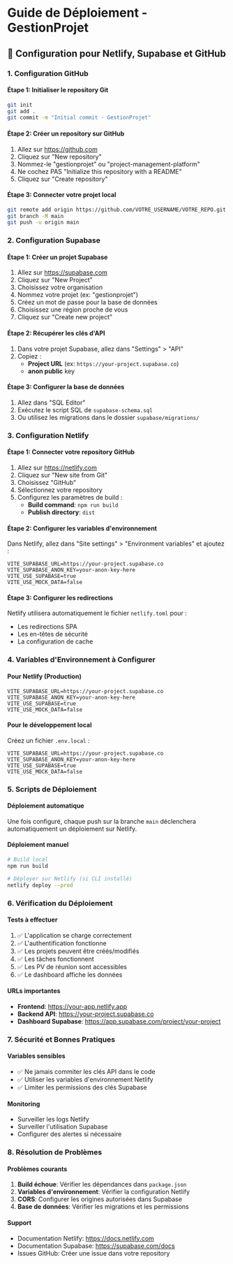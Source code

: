 # Guide de Déploiement - GestionProjet

## 🚀 Configuration pour Netlify, Supabase et GitHub

### 1. **Configuration GitHub**

#### Étape 1: Initialiser le repository Git
```bash
git init
git add .
git commit -m "Initial commit - GestionProjet"
```

#### Étape 2: Créer un repository sur GitHub
1. Allez sur https://github.com
2. Cliquez sur "New repository"
3. Nommez-le "gestionprojet" ou "project-management-platform"
4. Ne cochez PAS "Initialize this repository with a README"
5. Cliquez sur "Create repository"

#### Étape 3: Connecter votre projet local
```bash
git remote add origin https://github.com/VOTRE_USERNAME/VOTRE_REPO.git
git branch -M main
git push -u origin main
```

### 2. **Configuration Supabase**

#### Étape 1: Créer un projet Supabase
1. Allez sur https://supabase.com
2. Cliquez sur "New Project"
3. Choisissez votre organisation
4. Nommez votre projet (ex: "gestionprojet")
5. Créez un mot de passe pour la base de données
6. Choisissez une région proche de vous
7. Cliquez sur "Create new project"

#### Étape 2: Récupérer les clés d'API
1. Dans votre projet Supabase, allez dans "Settings" > "API"
2. Copiez :
   - **Project URL** (ex: `https://your-project.supabase.co`)
   - **anon public** key

#### Étape 3: Configurer la base de données
1. Allez dans "SQL Editor"
2. Exécutez le script SQL de `supabase-schema.sql`
3. Ou utilisez les migrations dans le dossier `supabase/migrations/`

### 3. **Configuration Netlify**

#### Étape 1: Connecter votre repository GitHub
1. Allez sur https://netlify.com
2. Cliquez sur "New site from Git"
3. Choisissez "GitHub"
4. Sélectionnez votre repository
5. Configurez les paramètres de build :
   - **Build command**: `npm run build`
   - **Publish directory**: `dist`

#### Étape 2: Configurer les variables d'environnement
Dans Netlify, allez dans "Site settings" > "Environment variables" et ajoutez :

```
VITE_SUPABASE_URL=https://your-project.supabase.co
VITE_SUPABASE_ANON_KEY=your-anon-key-here
VITE_USE_SUPABASE=true
VITE_USE_MOCK_DATA=false
```

#### Étape 3: Configurer les redirections
Netlify utilisera automatiquement le fichier `netlify.toml` pour :
- Les redirections SPA
- Les en-têtes de sécurité
- La configuration de cache

### 4. **Variables d'Environnement à Configurer**

#### Pour Netlify (Production)
```
VITE_SUPABASE_URL=https://your-project.supabase.co
VITE_SUPABASE_ANON_KEY=your-anon-key-here
VITE_USE_SUPABASE=true
VITE_USE_MOCK_DATA=false
```

#### Pour le développement local
Créez un fichier `.env.local` :
```
VITE_SUPABASE_URL=https://your-project.supabase.co
VITE_SUPABASE_ANON_KEY=your-anon-key-here
VITE_USE_SUPABASE=true
VITE_USE_MOCK_DATA=false
```

### 5. **Scripts de Déploiement**

#### Déploiement automatique
Une fois configuré, chaque push sur la branche `main` déclenchera automatiquement un déploiement sur Netlify.

#### Déploiement manuel
```bash
# Build local
npm run build

# Déployer sur Netlify (si CLI installé)
netlify deploy --prod
```

### 6. **Vérification du Déploiement**

#### Tests à effectuer
1. ✅ L'application se charge correctement
2. ✅ L'authentification fonctionne
3. ✅ Les projets peuvent être créés/modifiés
4. ✅ Les tâches fonctionnent
5. ✅ Les PV de réunion sont accessibles
6. ✅ Le dashboard affiche les données

#### URLs importantes
- **Frontend**: https://your-app.netlify.app
- **Backend API**: https://your-project.supabase.co
- **Dashboard Supabase**: https://app.supabase.com/project/your-project

### 7. **Sécurité et Bonnes Pratiques**

#### Variables sensibles
- ✅ Ne jamais commiter les clés API dans le code
- ✅ Utiliser les variables d'environnement Netlify
- ✅ Limiter les permissions des clés Supabase

#### Monitoring
- Surveiller les logs Netlify
- Surveiller l'utilisation Supabase
- Configurer des alertes si nécessaire

### 8. **Résolution de Problèmes**

#### Problèmes courants
1. **Build échoue**: Vérifier les dépendances dans `package.json`
2. **Variables d'environnement**: Vérifier la configuration Netlify
3. **CORS**: Configurer les origines autorisées dans Supabase
4. **Base de données**: Vérifier les migrations et les permissions

#### Support
- Documentation Netlify: https://docs.netlify.com
- Documentation Supabase: https://supabase.com/docs
- Issues GitHub: Créer une issue dans votre repository
